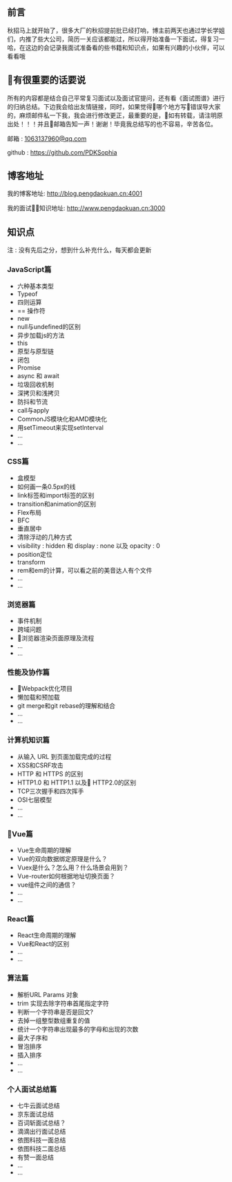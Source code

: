 ## 前言
秋招马上就开始了，很多大厂的秋招提前批已经打响，博主前两天也通过学长学姐们，内推了些大公司，简历一关应该都能过，所以得开始准备一下面试，得复习一哈，在这边的会记录我面试准备看的些书籍和知识点，如果有兴趣的小伙伴，可以看看哦

## 有很重要的话要说
所有的内容都是结合自己平常复习面试以及面试官提问，还有看《面试图谱》进行的归纳总结。下边我会给出友情链接，同时，如果觉得哪个地方写错误导大家的，麻烦邮件私一下我，我会进行修改更正，最重要的是，如有转载，请注明原出处！！！并且邮箱告知一声！谢谢！毕竟我总结写的也不容易，辛苦各位。

邮箱 : 1063137960@qq.com

github : https://github.com/PDKSophia

## 博客地址
我的博客地址: http://blog.pengdaokuan.cn:4001

我的面试知识地址: http://www.pengdaokuan.cn:3000

## 知识点
注 : 没有先后之分，想到什么补充什么，每天都会更新

### JavaScript篇
<ul>
    <li>六种基本类型</li>
    <li>Typeof</li>
    <li>四则运算</li>
    <li>== 操作符</li>
    <li>new</li>
    <li>null与undefined的区别</li>
    <li>异步加载js的方法</li>
    <li>this</li>
    <li>原型与原型链</li>
    <li>闭包</li>
    <li>Promise</li>
    <li>async 和 await</li>
    <li>垃圾回收机制</li>
    <li>深拷贝和浅拷贝</li>
    <li>防抖和节流</li>
    <li>call与apply</li>
    <li>CommonJS模块化和AMD模块化</li>
    <li>用setTimeout来实现setInterval</li>
    <li>...</li>
    <li>...</li>
</ul>

### CSS篇
<ul>
    <li>盒模型</li>
    <li>如何画一条0.5px的线</li>
    <li>link标签和import标签的区别</li>
    <li>transition和animation的区别</li>
    <li>Flex布局</li>
    <li>BFC</li>
    <li>垂直居中</li>
    <li>清除浮动的几种方式</li>
    <li>visibility : hidden 和 display : none 以及 opacity : 0</li>
    <li>position定位</li>
    <li>transform</li>
    <li>rem和em的计算，可以看之前的美音达人有个文件</li>
    <li>...</li>
    <li>...</li>
</ul>


### 浏览器篇
<ul>
    <li>事件机制</li>
    <li>跨域问题</li>
    <li>浏览器渲染页面原理及流程</li>
    <li>...</li>
    <li>...</li>
</ul>

### 性能及协作篇
<ul>
    <li>Webpack优化项目</li>
    <li>懒加载和预加载</li>
    <li>git merge和git rebase的理解和结合</li>
    <li>...</li>
    <li>...</li>
</ul>

### 计算机知识篇
<ul>
    <li>从输入 URL 到页面加载完成的过程</li>
    <li>XSS和CSRF攻击</li>
    <li>HTTP 和 HTTPS 的区别</li>
    <li>HTTP1.0 和 HTTP1.1 以及 HTTP2.0的区别</li>
    <li>TCP三次握手和四次挥手</li>
    <li>OSI七层模型</li>
    <li>...</li>
    <li>...</li>
</ul>

### Vue篇
<ul>
    <li>Vue生命周期的理解</li>
    <li>Vue的双向数据绑定原理是什么？</li>
    <li>Vuex是什么？怎么用？什么场景会用到？</li>
    <li>Vue-router如何根据地址切换页面？</li>
    <li>vue组件之间的通信？</li>
    <li>...</li>
    <li>...</li>
</ul>

### React篇
<ul>
    <li>React生命周期的理解</li>
    <li>Vue和React的区别</li>
    <li>...</li>
    <li>...</li>
</ul>

### 算法篇
<ul>
    <li>解析URL Params 对象</li>
    <li>trim 实现去除字符串首尾指定字符</li>
    <li>判断一个字符串是否是回文?</li>
    <li>去掉一组整型数组重复的值</li>
    <li>统计一个字符串出现最多的字母和出现的次数</li>
    <li>最大子序和</li>
    <li>冒泡排序</li>
    <li>插入排序</li>
    <li>...</li>
    <li>...</li>
</ul>

### 个人面试总结篇
<ul>
    <li>七牛云面试总结</li>
    <li>京东面试总结</li>
    <li>百词斩面试总结？</li>
    <li>滴滴出行面试总结</li>
    <li>依图科技一面总结</li>
    <li>依图科技二面总结</li>
    <li>有赞一面总结</li>
    <li>...</li>
    <li>...</li>
</ul>
